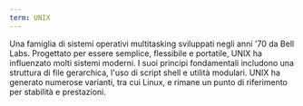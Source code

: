 ```yaml
---
term: UNIX
---
```


Una famiglia di sistemi operativi multitasking sviluppati negli anni '70 da Bell Labs. Progettato per essere semplice, flessibile e portatile, UNIX ha influenzato molti sistemi moderni. I suoi principi fondamentali includono una struttura di file gerarchica, l'uso di script shell e utilità modulari. UNIX ha generato numerose varianti, tra cui Linux, e rimane un punto di riferimento per stabilità e prestazioni.